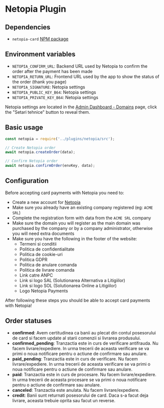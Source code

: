 # Netopia Plugin

## Dependencies

- `netopia-card` [NPM package](https://www.npmjs.com/package/netopia-card)

## Environment variables

- `NETOPIA_CONFIRM_URL`: Backend URL used by Netopia to confirm the order after the payment has been made
- `NETOPIA_RETURN_URL`: Frontend URL used by the app to show the status of the order (thank you page)
- `NETOPIA_SIGNATURE`: Netopia settings
- `NETOPIA_PUBLIC_KEY_B64`: Netopia settings
- `NETOPIA_PRIVATE_KEY_B64`: Netopia settings

Netopia settings are located in the [Admin Dashboard - Domains](https://admin.netopia-payments.com/domains) page,
click the "Setari tehnice" button to reveal them.

## Basic usage

```js
const netopia = require('../plugins/netopia/src');

// Create Netopia order
await netopia.createOrder(data);

// Confirm Netopia order
await netopia.confirmOrder(envKey, data);
```

## Configuration

Before accepting card payments with Netopia you need to:

- Create a new account for [Netopia](https://admin.netopia-payments.com)
- Make sure you already have an existing company registered (eg: `ACME SRL`)
- Complete the registration form with data from the `ACME SRL` company
- Make sure the domain you will register as the main domain was purchased by the company or by a company administrator,
otherwise you will need extra documents
- Make sure you have the following in the footer of the website:
  - Termeni si conditii
  - Politica de confidentialitate
  - Politica de cookie-uri
  - Politica GDPR
  - Politica de anulare comanda
  - Politica de livrare comanda
  - Link catre ANPC
  - Link si logo SAL (Solutionarea Alternativa a Litigiilor)
  - Link si logo SOL (Solutionarea Online a Litigiilor)
  - Logo Netopia Payments

After following these steps you should be able to accept card payments with Netopia!

## Order statuses

- **confirmed**: Avem certitudinea ca banii au plecat din contul posesorului de card si facem update al starii comenzii si livrarea produsului.
- **confirmed_pending**: Tranzactia este in curs de verificare antifrauda. Nu facem livrare/expediere.
In urma trecerii de aceasta verificare se va primi o noua notificare pentru o actiune de confirmare sau anulare.
- **paid_pending**: Tranzactia este in curs de verificare. Nu facem livrare/expediere.
In urma trecerii de aceasta verificare se va primi o noua notificare pentru o actiune de confirmare sau anulare.
- **paid**: Tranzactia este in curs de procesare. Nu facem livrare/expediere.
In urma trecerii de aceasta procesare se va primi o noua notificare pentru o actiune de confirmare sau anulare.
- **canceled**: Tranzactia este anulata. Nu facem livrare/expediere.
- **credit**: Banii sunt returnati posesorului de card. Daca s-a facut deja livrare, aceasta trebuie oprita sau facut un reverse.
